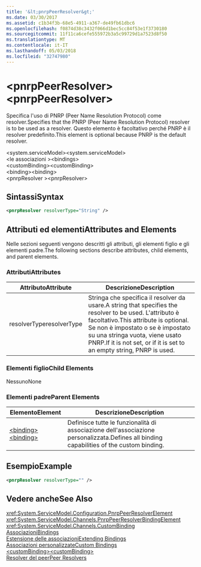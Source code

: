 ```yaml
---
title: '&lt;pnrpPeerResolver&gt;'
ms.date: 03/30/2017
ms.assetid: c1b34f3b-68e5-4911-a367-de49fb61dbc6
ms.openlocfilehash: f0874d38c3432f066d1bec5cc84f53e1f3730180
ms.sourcegitcommit: 11f11ca6cefe555972b3a5c99729d1a7523d8f50
ms.translationtype: MT
ms.contentlocale: it-IT
ms.lasthandoff: 05/03/2018
ms.locfileid: "32747980"
---
```

# <a name="ltpnrppeerresolvergt"></a><span data-ttu-id="390d8-102">&lt;pnrpPeerResolver&gt;</span><span class="sxs-lookup"><span data-stu-id="390d8-102">&lt;pnrpPeerResolver&gt;</span></span>
<span data-ttu-id="390d8-103">Specifica l'uso di PNRP (Peer Name Resolution Protocol) come resolver.</span><span class="sxs-lookup"><span data-stu-id="390d8-103">Specifies that the PNRP (Peer Name Resolution Protocol) resolver is to be used as a resolver.</span></span> <span data-ttu-id="390d8-104">Questo elemento è facoltativo perché PNRP è il resolver predefinito.</span><span class="sxs-lookup"><span data-stu-id="390d8-104">This element is optional because PNRP is the default resolver.</span></span>  
  
 <span data-ttu-id="390d8-105">\<system.serviceModel></span><span class="sxs-lookup"><span data-stu-id="390d8-105">\<system.serviceModel></span></span>  
<span data-ttu-id="390d8-106">\<le associazioni ></span><span class="sxs-lookup"><span data-stu-id="390d8-106">\<bindings></span></span>  
<span data-ttu-id="390d8-107">\<customBinding></span><span class="sxs-lookup"><span data-stu-id="390d8-107">\<customBinding></span></span>  
<span data-ttu-id="390d8-108">\<binding></span><span class="sxs-lookup"><span data-stu-id="390d8-108">\<binding></span></span>  
<span data-ttu-id="390d8-109">\<pnrpResolver ></span><span class="sxs-lookup"><span data-stu-id="390d8-109">\<pnrpResolver></span></span>  
  
## <a name="syntax"></a><span data-ttu-id="390d8-110">Sintassi</span><span class="sxs-lookup"><span data-stu-id="390d8-110">Syntax</span></span>  
  
```xml  
<pnrpResolver resolverType="String" />  
```  
  
## <a name="attributes-and-elements"></a><span data-ttu-id="390d8-111">Attributi ed elementi</span><span class="sxs-lookup"><span data-stu-id="390d8-111">Attributes and Elements</span></span>  
 <span data-ttu-id="390d8-112">Nelle sezioni seguenti vengono descritti gli attributi, gli elementi figlio e gli elementi padre.</span><span class="sxs-lookup"><span data-stu-id="390d8-112">The following sections describe attributes, child elements, and parent elements.</span></span>  
  
### <a name="attributes"></a><span data-ttu-id="390d8-113">Attributi</span><span class="sxs-lookup"><span data-stu-id="390d8-113">Attributes</span></span>  
  
|<span data-ttu-id="390d8-114">Attributo</span><span class="sxs-lookup"><span data-stu-id="390d8-114">Attribute</span></span>|<span data-ttu-id="390d8-115">Descrizione</span><span class="sxs-lookup"><span data-stu-id="390d8-115">Description</span></span>|  
|---------------|-----------------|  
|<span data-ttu-id="390d8-116">resolverType</span><span class="sxs-lookup"><span data-stu-id="390d8-116">resolverType</span></span>|<span data-ttu-id="390d8-117">Stringa che specifica il resolver da usare.</span><span class="sxs-lookup"><span data-stu-id="390d8-117">A string that specifies the resolver to be used.</span></span> <span data-ttu-id="390d8-118">L'attributo è facoltativo.</span><span class="sxs-lookup"><span data-stu-id="390d8-118">This attribute is optional.</span></span> <span data-ttu-id="390d8-119">Se non è impostato o se è impostato su una stringa vuota, viene usato PNRP.</span><span class="sxs-lookup"><span data-stu-id="390d8-119">If it is not set, or if it is set to an empty string, PNRP is used.</span></span>|  
  
### <a name="child-elements"></a><span data-ttu-id="390d8-120">Elementi figlio</span><span class="sxs-lookup"><span data-stu-id="390d8-120">Child Elements</span></span>  
 <span data-ttu-id="390d8-121">Nessuno</span><span class="sxs-lookup"><span data-stu-id="390d8-121">None</span></span>  
  
### <a name="parent-elements"></a><span data-ttu-id="390d8-122">Elementi padre</span><span class="sxs-lookup"><span data-stu-id="390d8-122">Parent Elements</span></span>  
  
|<span data-ttu-id="390d8-123">Elemento</span><span class="sxs-lookup"><span data-stu-id="390d8-123">Element</span></span>|<span data-ttu-id="390d8-124">Descrizione</span><span class="sxs-lookup"><span data-stu-id="390d8-124">Description</span></span>|  
|-------------|-----------------|  
|[<span data-ttu-id="390d8-125">\<binding></span><span class="sxs-lookup"><span data-stu-id="390d8-125">\<binding></span></span>](../../../../../docs/framework/misc/binding.md)|<span data-ttu-id="390d8-126">Definisce tutte le funzionalità di associazione dell'associazione personalizzata.</span><span class="sxs-lookup"><span data-stu-id="390d8-126">Defines all binding capabilities of the custom binding.</span></span>|  
  
## <a name="example"></a><span data-ttu-id="390d8-127">Esempio</span><span class="sxs-lookup"><span data-stu-id="390d8-127">Example</span></span>  
  
```xml  
<pnrpResolver resolverType="" />  
```  
  
## <a name="see-also"></a><span data-ttu-id="390d8-128">Vedere anche</span><span class="sxs-lookup"><span data-stu-id="390d8-128">See Also</span></span>  
 <xref:System.ServiceModel.Configuration.PnrpPeerResolverElement>  
 <xref:System.ServiceModel.Channels.PnrpPeerResolverBindingElement>  
 <xref:System.ServiceModel.Channels.CustomBinding>  
 [<span data-ttu-id="390d8-129">Associazioni</span><span class="sxs-lookup"><span data-stu-id="390d8-129">Bindings</span></span>](../../../../../docs/framework/wcf/bindings.md)  
 [<span data-ttu-id="390d8-130">Estensione delle associazioni</span><span class="sxs-lookup"><span data-stu-id="390d8-130">Extending Bindings</span></span>](../../../../../docs/framework/wcf/extending/extending-bindings.md)  
 [<span data-ttu-id="390d8-131">Associazioni personalizzate</span><span class="sxs-lookup"><span data-stu-id="390d8-131">Custom Bindings</span></span>](../../../../../docs/framework/wcf/extending/custom-bindings.md)  
 [<span data-ttu-id="390d8-132">\<customBinding></span><span class="sxs-lookup"><span data-stu-id="390d8-132">\<customBinding></span></span>](../../../../../docs/framework/configure-apps/file-schema/wcf/custombinding.md)  
 [<span data-ttu-id="390d8-133">Resolver del peer</span><span class="sxs-lookup"><span data-stu-id="390d8-133">Peer Resolvers</span></span>](../../../../../docs/framework/wcf/feature-details/peer-resolvers.md)
